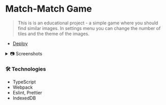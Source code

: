 # Match-Match Game

> This is is an educational project - a simple game where you should find similar images. In settings menu you can change the number of tiles and the theme of the images.

- [Deploy](https://rolling-scopes-school.github.io/foggylight-JSFE2021Q1/match-match-game/)

<details>
  <summary> 📷 Screenshots</summary>
  
  <img width="1440" alt="Снимок экрана 2021-06-01 в 15 54 41" src="https://user-images.githubusercontent.com/54042631/120326745-ba186580-c2f1-11eb-93ad-3c9c16d47962.png">
  
</details>

### 🛠 Technologies

- TypeScript
- Webpack
- Eslint, Prettier
- IndexedDB
